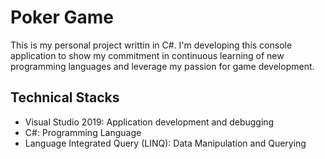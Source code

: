 # Poker Game
This is my personal project writtin in C#. I'm developing this console application to show my commitment in continuous learning of new programming languages and leverage my passion for game development.

## Technical Stacks
- Visual Studio 2019: Application development and debugging
- C#: Programming Language
- Language Integrated Query (LINQ): Data Manipulation and Querying
